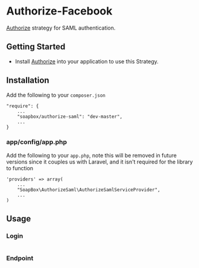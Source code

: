# Authorize-Facebook
[Authorize](http://github.com/soapbox/authorize) strategy for SAML authentication.

## Getting Started
- Install [Authorize](http://github.com/soapbox/authorize) into your application
to use this Strategy.

## Installation
Add the following to your `composer.json`
```
"require": {
	...
	"soapbox/authorize-saml": "dev-master",
	...
}
```

### app/config/app.php
Add the following to your `app.php`, note this will be removed in future
versions since it couples us with Laravel, and it isn't required for the library
to function
```
'providers' => array(
	...
	"SoapBox\AuthorizeSaml\AuthorizeSamlServiceProvider",
	...
)
```

## Usage

### Login
```php

```

### Endpoint
```php

```
